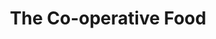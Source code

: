 ---
title: "The Co-operative Food"
url: /kettering/the-co-operative-food-bignal-court/
shop: Lebensmittel
---